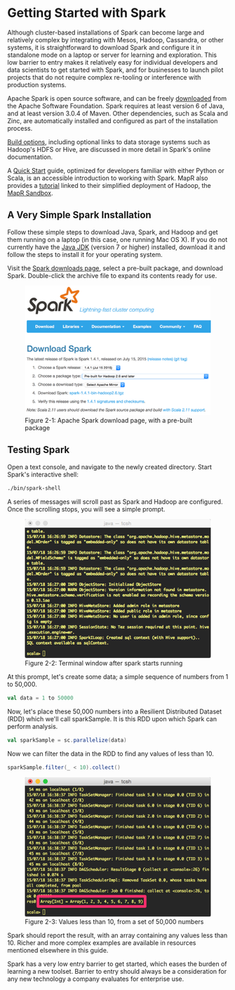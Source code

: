 # Getting Started with Spark
Although cluster-based installations of Spark can become large and relatively complex by integrating with Mesos, Hadoop, Cassandra, or other systems, it is straightforward to download Spark and configure it in standalone mode on a laptop or server for learning and exploration. This low barrier to entry makes it relatively easy for individual developers and data scientists to get started with Spark, and for businesses to launch pilot projects that do not require complex re-tooling or interference with production systems.

Apache Spark is open source software, and can be freely [downloaded](https://spark.apache.org/downloads.html) from the Apache Software Foundation. Spark requires at least version 6 of Java, and at least version 3.0.4 of Maven. Other dependencies, such as Scala and Zinc, are automatically installed and configured as part of the installation process.

[Build options](http://spark.apache.org/docs/latest/building-spark.html), including optional links to data storage systems such as Hadoop's HDFS or Hive, are discussed in more detail in Spark's online documentation.

A [Quick Start](https://spark.apache.org/docs/1.4.1/quick-start.html) guide, optimized for developers familiar with either Python or Scala, is an accessible introduction to working with Spark. MapR also provides a [tutorial](https://www.mapr.com/products/mapr-sandbox-hadoop/tutorials/spark-tutorial) linked to their simplified deployment of Hadoop, the [MapR Sandbox](https://www.mapr.com/products/mapr-sandbox-hadoop).

## A Very Simple Spark Installation
Follow these simple steps to download Java, Spark, and Hadoop and get them running on a laptop (in this case, one running Mac OS X). If you do not currently have the [Java JDK](http://www.oracle.com/technetwork/java/javase/downloads/index.html) (version 7 or higher) installed, download it and follow the steps to install it for your operating system.

Visit the [Spark downloads page](https://spark.apache.org/downloads.html), select a pre-built package, and download Spark. Double-click the archive file to expand its contents ready for use.
<figure><img alt="Download Spark" src="images/download-spark.png" /><figcaption><span class="label">Figure 2-1: </span>Apache Spark download page, with a pre-built package</figcaption></figure>

## Testing Spark
Open a text console, and navigate to the newly created directory. Start Spark's interactive shell:

```bash
./bin/spark-shell
```

A series of messages will scroll past as Spark and Hadoop are configured. Once the scrolling stops, you will see a simple prompt.
<figure><img alt="Console Messages" src="images/console-messages.png" /><figcaption><span class="label">Figure 2-2: </span>Terminal window after spark starts running</figcaption></figure>

At this prompt, let's create some data; a simple sequence of numbers from 1 to 50,000.

```scala
val data = 1 to 50000
```

Now, let's place these 50,000 numbers into a Resilient Distributed Dataset (RDD) which we'll call sparkSample. It is this RDD upon which Spark can perform analysis.

```scala
val sparkSample = sc.parallelize(data)
```

Now we can filter the data in the RDD to find any values of less than 10.

```scala
sparkSample.filter(_ < 10).collect()
```

<figure><img alt="Console Results" src="images/console-result.png" /><figcaption><span class="label">Figure 2-3: </span>Values less than 10, from a set of 50,000 numbers</figcaption></figure>

Spark should report the result, with an array containing any values less than 10. Richer and more complex examples are available in resources mentioned elsewhere in this guide.

Spark has a very low entry barrier to get started, which eases the burden of learning a new toolset. Barrier to entry should always be a consideration for any new technology a company evaluates for enterprise use.
